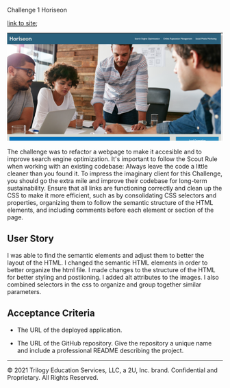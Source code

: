 Challenge 1 Horiseon

[link to site](git@github.com:nhaninasser/Challenge-one-Horiseon.git);

![screenshot](./images/Screenshot-Horiseon.png)

The challenge was to refactor a webpage to make it accesible and to improve search engine optimization.
It's important to follow the Scout Rule when working with an existing codebase: Always leave the code a little cleaner than you found it. 
To impress the imaginary client for this Challenge, you should go the extra mile and improve their codebase for long-term sustainability. Ensure that all links are functioning correctly and clean up the CSS to make it more efficient, such as by consolidating CSS selectors and properties, organizing them to follow the semantic structure of the HTML elements, and including comments before each element or section of the page.

## User Story

I was able to find the semantic elements and adjust them to better the layout of the HTML.
I changed the semantic HTML elements in order to better organize the html file.
I made changes to the structure of the HTML for better styling and postiioning.
I added alt attributes to the images.
I also combined selectors in the css to organize and group together similar parameters.

## Acceptance Criteria


* The URL of the deployed application.

* The URL of the GitHub repository. Give the repository a unique name and include a professional README describing the project.

- - -
© 2021 Trilogy Education Services, LLC, a 2U, Inc. brand. Confidential and Proprietary. All Rights Reserved.
